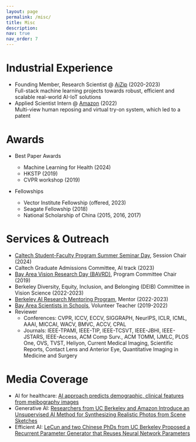 ```yaml
---
layout: page
permalink: /misc/
title: Misc
description: 
nav: true
nav_order: 7
---
```


<div class="publications">

<h1>Industrial Experience</h1>

* Founding Member, Research Scientist @ [AiZip](https://aizip.com/) (2020-2023) <br>Full-stack machine learning projects towards robust, efficient and scalable real-world AI-IoT solutions
* Applied Scientist Intern @ [Amazon](https://www.amazon.science/) (2022)
<br>Multi-view  human reposing and  virtual try-on system, which led to a patent

<h1>Awards</h1>

* Best Paper Awards
  * Machine Learning for Health (2024)
  * HKSTP (2019)
  * CVPR workshop (2019)

* Fellowships
  * Vector Institute Fellowship (offered, 2023)
  * Seagate Fellowship (2018)
  * National Scholarship of China (2015, 2016, 2017)


<h1>Services &amp; Outreach</h1>

* [Caltech Student-Faculty Program Summer Seminar Day](https://sfp.caltech.edu/undergraduate-research/programs/surf), Session Chair (2024)
* Caltech Graduate Admissions Committee, AI track (2023)
* [Bay Area Vision Research Day (BAVRD)](https://vision.berkeley.edu/events/bavrd), Program Committee Chair (2019)
* Berkeley Diversity, Equity, Inclusion, and Belonging (DEIB) Committee in Vision Science (2022-2023)
* [Berkeley AI Research Mentoring Program](https://bair.berkeley.edu/reu.html), Mentor (2022-2023)
* [Bay Area Scientists in Schools](https://crscience.org/volunteers/aboutbasis), Volunteer Teacher (2019-2022)
* Reviewer
    * Conferences: CVPR, ICCV, ECCV, SIGGRAPH, NeurIPS, ICLR, ICML, AAAI, MICCAI, WACV, BMVC, ACCV, CPAL
    * Journals: IEEE-TPAMI, IEEE-TIP, IEEE-TCSVT,  IEEE-JBHI, IEEE-JSTARS, IEEE-Access, ACM Comp Surv., ACM TOMM, IJMLC, PLOS One, OVS, TVST, Heliyon, Current Medical Imaging, Scientific Reports, Contact Lens and Anterior Eye, Quantitative Imaging in Medicine and Surgery
 

<h1>Media Coverage</h1>

* AI for healthcare: [AI approach predicts demographic, clinical features from meibography images
](https://www.healio.com/news/optometry/20221104/ai-approach-predicts-demographic-clinical-features-from-meibography-images)
* Generative AI: [Researchers from UC Berkeley and Amazon Introduce an Unsupervised AI Method for Synthesizing Realistic Photos from Scene Sketches](https://www.marktechpost.com/2022/09/06/researchers-from-uc-berkeley-and-amazon-introduce-an-unsupervised-ai-method-for-synthesizing-realistic-photos-from-scene-sketches/)
* Efficient AI: [LeCun and two Chinese PhDs from UC Berkeley Proposed a Recurrent Parameter Generator that Reuses Neural Network Parameters](https://www.sohu.com/a/479156513_473283)

</div>